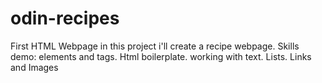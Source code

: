 # odin-recipes
First HTML Webpage
in this project i'll create a recipe webpage. Skills demo: elements and tags. Html boilerplate. working with text. Lists. Links and Images
